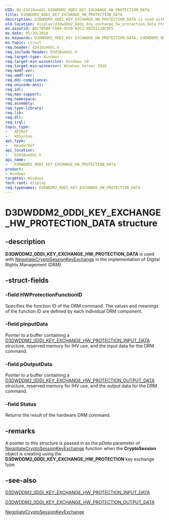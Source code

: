 ```yaml
---
UID: NS:d3d10umddi.D3DWDDM2_0DDI_KEY_EXCHANGE_HW_PROTECTION_DATA
title: D3DWDDM2_0DDI_KEY_EXCHANGE_HW_PROTECTION_DATA
description: D3DWDDM2_0DDI_KEY_EXCHANGE_HW_PROTECTION_DATA is used with NegotiateCryptoSessionKeyExchange in the implementation of Digital Rights Management (DRM).
old-location: display\d3dwddm2_0ddi_key_exchange_hw_protection_data.htm
ms.assetid: BAC7B5B9-FD89-4C60-B3C2-06251110CDF5
ms.date: 05/10/2018
ms.keywords: D3DWDDM2_0DDI_KEY_EXCHANGE_HW_PROTECTION_DATA, D3DWDDM2_0DDI_KEY_EXCHANGE_HW_PROTECTION_DATA structure [Display Devices], d3d10umddi/D3DWDDM2_0DDI_KEY_EXCHANGE_HW_PROTECTION_DATA, display.d3dwddm2_0ddi_key_exchange_hw_protection_data
ms.topic: struct
req.header: d3d10umddi.h
req.include-header: D3d10umddi.h
req.target-type: Windows
req.target-min-winverclnt: Windows 10
req.target-min-winversvr: Windows Server 2016
req.kmdf-ver: 
req.umdf-ver: 
req.ddi-compliance: 
req.unicode-ansi: 
req.idl: 
req.max-support: 
req.namespace: 
req.assembly: 
req.type-library: 
req.lib: 
req.dll: 
req.irql: 
topic_type:
-	APIRef
-	kbSyntax
api_type:
-	HeaderDef
api_location:
-	D3d10umddi.h
api_name:
-	D3DWDDM2_0DDI_KEY_EXCHANGE_HW_PROTECTION_DATA
product:
- Windows
targetos: Windows
tech.root: display
req.typenames: D3DWDDM2_0DDI_KEY_EXCHANGE_HW_PROTECTION_DATA
---
```


# D3DWDDM2_0DDI_KEY_EXCHANGE_HW_PROTECTION_DATA structure


## -description


<b>D3DWDDM2_0DDI_KEY_EXCHANGE_HW_PROTECTION_DATA</b> is used with <a href="https://msdn.microsoft.com/a48dcbae-3236-4523-bc14-4be694da9a7b">NegotiateCryptoSessionKeyExchange</a> in the implementation of Digital Rights Management (DRM).


## -struct-fields




### -field HWProtectionFunctionID

Specifies the function ID of the DRM command. The values and meanings of the function ID are defined by each individual DRM component.


### -field pInputData

Pointer to a buffer containing a <a href="https://msdn.microsoft.com/library/windows/hardware/dn894611">D3DWDDM2_0DDI_KEY_EXCHANGE_HW_PROTECTION_INPUT_DATA</a> structure, reserved memory for IHV use, and the input data for the DRM command.


### -field pOutputData

Pointer to a buffer containing a <a href="https://msdn.microsoft.com/library/windows/hardware/dn894612">D3DWDDM2_0DDI_KEY_EXCHANGE_HW_PROTECTION_OUTPUT_DATA</a> structure, reserved memory for IHV use, and the output data for the DRM command.


### -field Status

Returns the result of the hardware DRM command.


## -remarks



A pointer to this structure is passed in as the <i>pData</i> parameter of <a href="https://msdn.microsoft.com/a48dcbae-3236-4523-bc14-4be694da9a7b">NegotiateCryptoSessionKeyExchange</a> function when the <b>CryptoSession</b> object is creating using the <b>D3DWDDM2_0DDI_KEY_EXCHANGE_HW_PROTECTION</b> key exchange type.




## -see-also




<a href="https://msdn.microsoft.com/library/windows/hardware/dn894611">D3DWDDM2_0DDI_KEY_EXCHANGE_HW_PROTECTION_INPUT_DATA</a>



<a href="https://msdn.microsoft.com/library/windows/hardware/dn894612">D3DWDDM2_0DDI_KEY_EXCHANGE_HW_PROTECTION_OUTPUT_DATA</a>



<a href="https://msdn.microsoft.com/a48dcbae-3236-4523-bc14-4be694da9a7b">NegotiateCryptoSessionKeyExchange</a>
 

 

